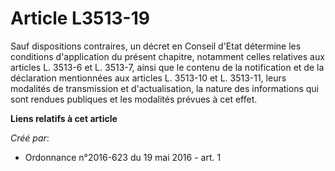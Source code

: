 # Article L3513-19

Sauf dispositions contraires, un décret en Conseil d'Etat détermine les conditions d'application du présent chapitre,
notamment celles relatives aux articles L. 3513-6 et L. 3513-7, ainsi que le contenu de la notification et de la déclaration
mentionnées aux articles L. 3513-10 et L. 3513-11, leurs modalités de transmission et d'actualisation, la nature des
informations qui sont rendues publiques et les modalités prévues à cet effet.

**Liens relatifs à cet article**

_Créé par_:

  - Ordonnance n°2016-623 du 19 mai 2016 - art. 1
